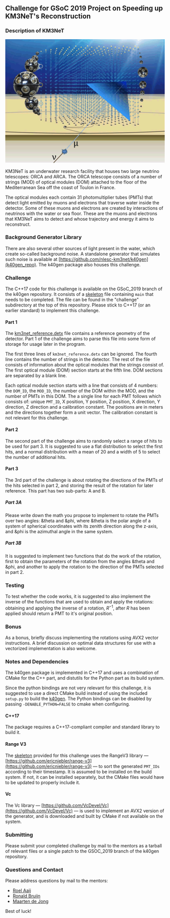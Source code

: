 ## Challenge for GSoC 2019 Project on Speeding up KM3NeT's Reconstruction

### Description of KM3NeT

![km3net_muon]

KM3NeT is an underwater research facility that houses two large
neutrino telescopes: ORCA and ARCA. The ORCA telescope consists of a
number of strings (MOD) of optical modules (DOM) attached to the floor
of the Mediterranean Sea off the coast of Toulon in France.

The optical modules each contain 31 photomultiplier tubes (PMTs) that
detect light emitted by muons and electrons that traverse water inside
the detector. Some of these muons and electrons are created by
interactions of neutrinos with the water or sea floor. These are the
muons and electrons that KM3NeT aims to detect and whose trajectory
and energy it aims to reconstruct.

### Background Generator Library

There are also several other sources of light present in the water,
which create so-called background noise. A standalone generator that
simulates such noise is available at
[https://github.com/nlesc-km3net/k40gen](k40gen_repo). The
k40gen package also houses this challenge.

### Challenge

The C++17 code for this challenge is available on the GSoC\_2019
branch of the k40gen repository. It consists of a [skeleton][] file
containing `main` that needs to be completed. The file can be found in
the "challenge" subdirectory at the top of this repository. Please
stick to C++17 (or an earlier standard) to implement this challenge.

#### Part 1

The [km3net_reference.detx](../../challenge/km3net_reference.detx)
file contains a reference geometry of the detector. Part 1 of the
challenge aims to parse this file into some form of storage for usage
later in the program.

The first three lines of `km3net_reference.detx` can be ignored. The
fourth line contains the number of strings in the detector. The rest
of the file consists of information about the optical modules that the
strings consist of. The first optical module (DOM) section starts at
the fifth line. DOM sections are separated by a blank line.

Each optical module section starts with a line that consists of 4
numbers: the `DOM_ID`, the `MOD_ID`, the number of the DOM within the
MOD, and the number of PMTs in this DOM. The a single line for each
PMT follows which consists of: unique `PMT_ID`, X position, Y
position, Z position, X direction, Y direction, Z direction and a
calibration constant. The positions are in meters and the directions
together form a unit vector. The calibration constant is not relevant
for this challenge.

#### Part 2

The second part of the challenge aims to randomly select a range of
hits to be used for part 3. It is suggested to use a flat distribution
to select the first hits, and a normal distribution with a mean of 20
and a width of 5 to select the number of additional hits.

#### Part 3

The 3rd part of the challenge is about rotating the directions of the
PMTs of the hits selected in part 2, and storing the result of the
rotation for later reference. This part has two sub-parts: A and B.

##### Part 3A

Please write down the math you propose to implement to rotate the PMTs
over two angles: &theta and &phi, where &theta is the polar
angle of a system of spherical coordinates with its zenith direction
along the z-axis, and &phi is the azimuthal angle in the same
system.

##### Part 3B

It is suggested to implement two functions that do the work of the
rotation, first to obtain the parameters of the rotation from the
angles &theta and &phi, and another to apply the rotation to the
direction of the PMTs selected in part 2.

### Testing

To test whether the code works, it is suggested to also implement the
inverse of the functions that are used to obtain and apply the
rotations: obtaining and applying the inverse of a rotation,
$R^{-1}$, after $R$ has been applied should return a PMT to it's
original position.

### Bonus

As a bonus, briefly discuss implementing the rotations using AVX2
vector instructions. A brief discussion on optimal data structures for
use with a vectorized implementation is also welcome.

### Notes and Dependencies

The k40gen package is implemented in C++17 and uses a combination of
CMake for the C++ part, and distutils for the Python part as its build
system.

Since the python bindings are not very relevant for this challenge, it
is suggested to use a direct CMake build instead of using the included
`setup.py` to build the [k40gen][k40gen_repo]. The Python bindings can
be disabled by passing `-DENABLE_PYTHON=FALSE` to cmake when configuring.

#### C++17
The package requires a C++17-compliant compiler and standard library
to build it.

#### Range V3
The [skeleton][] provided for this challenge uses the RangeV3 library —
[https://github.com/ericniebler/range-v3](https://github.com/ericniebler/range-v3)
— to sort the generated `PMT_IDs` according to their timestamp. It is
assumed to be installed on the build system. If not, it can be
installed separately, but the CMake files would have to be updated to
properly include it.

#### Vc
The Vc library —
[https://github.com/VcDevel/Vc](https://github.com/VcDevel/Vc) —
is used to implement an AVX2 version of the generator, and is
downloaded and built by CMake if not available on the system.

### Submitting

Please submit your completed challenge by mail to the mentors as a
tarball of relevant files or a single patch to the GSOC\_2019 branch of
the k40gen repository.

### Questions and Contact

Please address questions by mail to the mentors:

- [Roel Aaij](mailto:roel.aaij@nikhef.nl)
- [Ronald Bruijn](mailto:rbruijn@nikhef.nl)
- [Maarten de Jong](mailto:m.de.jong@nikhef.nl)

Best of luck!

[km3net_muon]: KM3NeT-NeutrinoToMuon.png
[k40gen_repo]: https://github.com/nlesc-km3net/k40gen
[skeleton]: ../../challenge/skeleton.cpp
